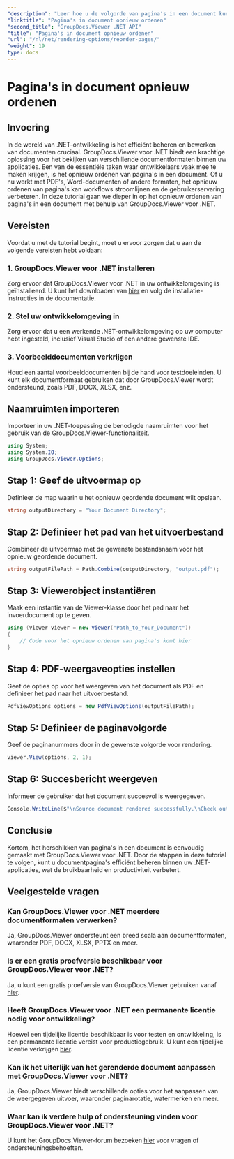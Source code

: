 ```yaml
---
"description": "Leer hoe u de volgorde van pagina's in een document kunt wijzigen met GroupDocs.Viewer voor .NET. Volg onze stapsgewijze tutorial voor naadloos documentbeheer."
"linktitle": "Pagina's in document opnieuw ordenen"
"second_title": "GroupDocs.Viewer .NET API"
"title": "Pagina's in document opnieuw ordenen"
"url": "/nl/net/rendering-options/reorder-pages/"
"weight": 19
type: docs
---
```

# Pagina's in document opnieuw ordenen

## Invoering
In de wereld van .NET-ontwikkeling is het efficiënt beheren en bewerken van documenten cruciaal. GroupDocs.Viewer voor .NET biedt een krachtige oplossing voor het bekijken van verschillende documentformaten binnen uw applicaties. Een van de essentiële taken waar ontwikkelaars vaak mee te maken krijgen, is het opnieuw ordenen van pagina's in een document. Of u nu werkt met PDF's, Word-documenten of andere formaten, het opnieuw ordenen van pagina's kan workflows stroomlijnen en de gebruikerservaring verbeteren. In deze tutorial gaan we dieper in op het opnieuw ordenen van pagina's in een document met behulp van GroupDocs.Viewer voor .NET.
## Vereisten
Voordat u met de tutorial begint, moet u ervoor zorgen dat u aan de volgende vereisten hebt voldaan:
### 1. GroupDocs.Viewer voor .NET installeren
Zorg ervoor dat GroupDocs.Viewer voor .NET in uw ontwikkelomgeving is geïnstalleerd. U kunt het downloaden van [hier](https://releases.groupdocs.com/viewer/net/) en volg de installatie-instructies in de documentatie.
### 2. Stel uw ontwikkelomgeving in
Zorg ervoor dat u een werkende .NET-ontwikkelomgeving op uw computer hebt ingesteld, inclusief Visual Studio of een andere gewenste IDE.
### 3. Voorbeelddocumenten verkrijgen
Houd een aantal voorbeelddocumenten bij de hand voor testdoeleinden. U kunt elk documentformaat gebruiken dat door GroupDocs.Viewer wordt ondersteund, zoals PDF, DOCX, XLSX, enz.

## Naamruimten importeren
Importeer in uw .NET-toepassing de benodigde naamruimten voor het gebruik van de GroupDocs.Viewer-functionaliteit.

```csharp
using System;
using System.IO;
using GroupDocs.Viewer.Options;
```
## Stap 1: Geef de uitvoermap op
Definieer de map waarin u het opnieuw geordende document wilt opslaan.
```csharp
string outputDirectory = "Your Document Directory";
```
## Stap 2: Definieer het pad van het uitvoerbestand
Combineer de uitvoermap met de gewenste bestandsnaam voor het opnieuw geordende document.
```csharp
string outputFilePath = Path.Combine(outputDirectory, "output.pdf");
```
## Stap 3: Viewerobject instantiëren
Maak een instantie van de Viewer-klasse door het pad naar het invoerdocument op te geven.
```csharp
using (Viewer viewer = new Viewer("Path_to_Your_Document"))
{
    // Code voor het opnieuw ordenen van pagina's komt hier
}
```
## Stap 4: PDF-weergaveopties instellen
Geef de opties op voor het weergeven van het document als PDF en definieer het pad naar het uitvoerbestand.
```csharp
PdfViewOptions options = new PdfViewOptions(outputFilePath);
```
## Stap 5: Definieer de paginavolgorde
Geef de paginanummers door in de gewenste volgorde voor rendering.
```csharp
viewer.View(options, 2, 1);
```
## Stap 6: Succesbericht weergeven
Informeer de gebruiker dat het document succesvol is weergegeven.
```csharp
Console.WriteLine($"\nSource document rendered successfully.\nCheck output in {outputDirectory}.");
```

## Conclusie
Kortom, het herschikken van pagina's in een document is eenvoudig gemaakt met GroupDocs.Viewer voor .NET. Door de stappen in deze tutorial te volgen, kunt u documentpagina's efficiënt beheren binnen uw .NET-applicaties, wat de bruikbaarheid en productiviteit verbetert.
## Veelgestelde vragen
### Kan GroupDocs.Viewer voor .NET meerdere documentformaten verwerken?
Ja, GroupDocs.Viewer ondersteunt een breed scala aan documentformaten, waaronder PDF, DOCX, XLSX, PPTX en meer.
### Is er een gratis proefversie beschikbaar voor GroupDocs.Viewer voor .NET?
Ja, u kunt een gratis proefversie van GroupDocs.Viewer gebruiken vanaf [hier](https://releases.groupdocs.com/).
### Heeft GroupDocs.Viewer voor .NET een permanente licentie nodig voor ontwikkeling?
Hoewel een tijdelijke licentie beschikbaar is voor testen en ontwikkeling, is een permanente licentie vereist voor productiegebruik. U kunt een tijdelijke licentie verkrijgen [hier](https://purchase.groupdocs.com/temporary-license/).
### Kan ik het uiterlijk van het gerenderde document aanpassen met GroupDocs.Viewer voor .NET?
Ja, GroupDocs.Viewer biedt verschillende opties voor het aanpassen van de weergegeven uitvoer, waaronder paginarotatie, watermerken en meer.
### Waar kan ik verdere hulp of ondersteuning vinden voor GroupDocs.Viewer voor .NET?
U kunt het GroupDocs.Viewer-forum bezoeken [hier](https://forum.groupdocs.com/c/viewer/9) voor vragen of ondersteuningsbehoeften.